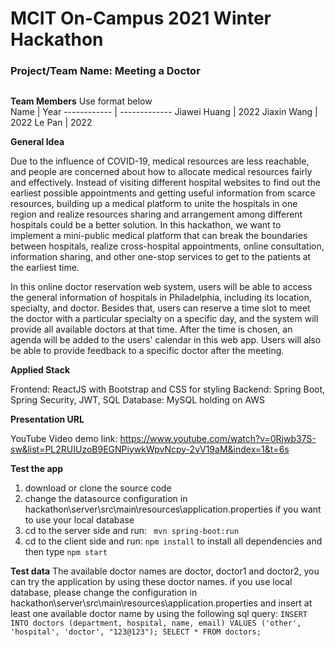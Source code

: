 # MCIT On-Campus 2021 Winter Hackathon  
### Project/Team Name: Meeting a Doctor
##  


**Team Members**  Use format below  
Name         | Year
------------ | -------------
Jiawei Huang | 2022
Jiaxin Wang  | 2022
Le Pan       | 2022

**General Idea**  

Due to the influence of COVID-19, medical resources are less reachable, and people are concerned about how to allocate medical resources fairly and effectively. Instead of visiting different hospital websites to find out the earliest possible appointments and getting useful information from scarce resources, building up a medical platform to unite the hospitals in one region and realize resources sharing and arrangement among different hospitals could be a better solution. In this hackathon, we want to implement a mini-public medical platform that can break the boundaries between hospitals, realize cross-hospital appointments, online consultation, information sharing, and other one-stop services to get to the patients at the earliest time.

In this online doctor reservation web system, users will be able to access the general information of hospitals in Philadelphia, including its location, specialty, and doctor. Besides that, users can reserve a time slot to meet the doctor with a particular specialty on a specific day, and the system will provide all available doctors at that time. After the time is chosen, an agenda will be added to the users' calendar in this web app. Users will also be able to provide feedback to a specific doctor after the meeting.

**Applied Stack** 

Frontend: ReactJS with Bootstrap and CSS for styling
Backend: Spring Boot, Spring Security, JWT, SQL
Database: MySQL holding on AWS

**Presentation URL** 

YouTube Video demo link:
https://www.youtube.com/watch?v=0Rjwb37S-sw&list=PL2RUIUzoB9EGNPiywkWpvNcpy-2vV19aM&index=1&t=6s


**Test the app** 

1. download or clone the source code 
2. change the datasource configuration in hackathon\server\src\main\resources\application.properties if you want to use your local database 
3. cd to the server side and run: ``` mvn spring-boot:run``` 
4. cd to the client side and run: ```npm install``` to install all dependencies and then type ```npm start```
 

**Test data**
The available doctor names are doctor, doctor1 and doctor2, you can try the application by using these doctor names. if you use local database, please change the configuration in hackathon\server\src\main\resources\application.properties and insert at least one available doctor name by using the following sql query: ```INSERT INTO doctors (department, hospital, name, email) VALUES ('other', 'hospital', 'doctor', "123@123"); SELECT * FROM doctors;```
